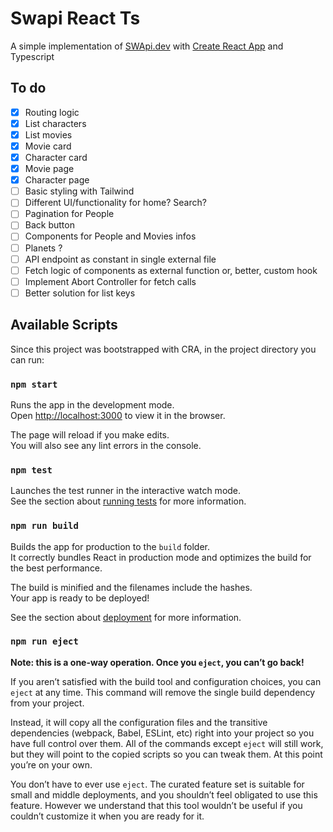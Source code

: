 # Swapi React Ts

A simple implementation of [SWApi.dev](https://swapi.dev/) with [Create React App](https://github.com/facebook/create-react-app) and Typescript

## To do

- [x] Routing logic  
- [x] List characters  
- [x] List movies  
- [x] Movie card  
- [x] Character card  
- [x] Movie page  
- [x] Character page  
- [ ] Basic styling with Tailwind  
- [ ] Different UI/functionality for home? Search?
- [ ] Pagination for People
- [ ] Back button
- [ ] Components for People and Movies infos
- [ ] Planets ?
- [ ] API endpoint as constant in single external file
- [ ] Fetch logic of components as external function or, better, custom hook  
- [ ] Implement Abort Controller for fetch calls
- [ ] Better solution for list keys  

## Available Scripts

Since this project was bootstrapped with CRA, in the project directory you can run:

### `npm start`

Runs the app in the development mode.\
Open [http://localhost:3000](http://localhost:3000) to view it in the browser.

The page will reload if you make edits.\
You will also see any lint errors in the console.

### `npm test`

Launches the test runner in the interactive watch mode.\
See the section about [running tests](https://facebook.github.io/create-react-app/docs/running-tests) for more information.

### `npm run build`

Builds the app for production to the `build` folder.\
It correctly bundles React in production mode and optimizes the build for the best performance.

The build is minified and the filenames include the hashes.\
Your app is ready to be deployed!

See the section about [deployment](https://facebook.github.io/create-react-app/docs/deployment) for more information.

### `npm run eject`

**Note: this is a one-way operation. Once you `eject`, you can’t go back!**

If you aren’t satisfied with the build tool and configuration choices, you can `eject` at any time. This command will remove the single build dependency from your project.

Instead, it will copy all the configuration files and the transitive dependencies (webpack, Babel, ESLint, etc) right into your project so you have full control over them. All of the commands except `eject` will still work, but they will point to the copied scripts so you can tweak them. At this point you’re on your own.

You don’t have to ever use `eject`. The curated feature set is suitable for small and middle deployments, and you shouldn’t feel obligated to use this feature. However we understand that this tool wouldn’t be useful if you couldn’t customize it when you are ready for it.

